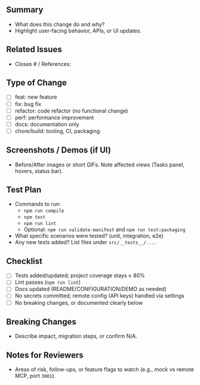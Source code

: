 ## Summary

- What does this change do and why?
- Highlight user-facing behavior, APIs, or UI updates.

## Related Issues

- Closes #<issue-number> / References: <link or ID>

## Type of Change

- [ ] feat: new feature
- [ ] fix: bug fix
- [ ] refactor: code refactor (no functional change)
- [ ] perf: performance improvement
- [ ] docs: documentation only
- [ ] chore/build: tooling, CI, packaging

## Screenshots / Demos (if UI)

- Before/After images or short GIFs. Note affected views (Tasks panel, hovers, status bar).

## Test Plan

- Commands to run:
  - `npm run compile`
  - `npm test`
  - `npm run lint`
  - Optional: `npm run validate-manifest` and `npm run test:packaging`
- What specific scenarios were tested? (unit, integration, e2e)
- Any new tests added? List files under `src/__tests__/...`.

## Checklist

- [ ] Tests added/updated; project coverage stays ≥ 80%
- [ ] Lint passes (`npm run lint`)
- [ ] Docs updated (README/CONFIGURATION/DEMO as needed)
- [ ] No secrets committed; remote config (API keys) handled via settings
- [ ] No breaking changes, or documented clearly below

## Breaking Changes

- Describe impact, migration steps, or confirm N/A.

## Notes for Reviewers

- Areas of risk, follow-ups, or feature flags to watch (e.g., mock vs remote MCP, port `3001`).

